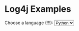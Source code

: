# Log4j Examples

Choose a language (!!!):
<select id="language-selector">
    <option value="python">Python</option>
    <option value="go">Go</option>
</select>

<pre><code id="code-block"></code></pre>

<script src="codepreviewer.js"></script>
